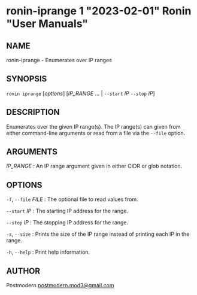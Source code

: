 # ronin-iprange 1 "2023-02-01" Ronin "User Manuals"

## NAME

ronin-iprange - Enumerates over IP ranges

## SYNOPSIS

`ronin iprange` [*options*] [*IP_RANGE* ... \| `--start` *IP* `--stop` *IP*]

## DESCRIPTION

Enumerates over the given IP range(s). The IP range(s) can given from either
command-line arguments or read from a file via the `--file` option.

## ARGUMENTS

*IP_RANGE*
: An IP range argument given in either CIDR or glob notation.

## OPTIONS

`-f`, `--file` *FILE*
: The optional file to read values from.

`--start` *IP*
: The starting IP address for the range.

`--stop` *IP*
: The stopping IP address for the range.

`-s`, `--size`
: Prints the size of the IP range instead of printing each IP in the range.

`-h`, `--help`
: Print help information.

## AUTHOR

Postmodern <postmodern.mod3@gmail.com>

